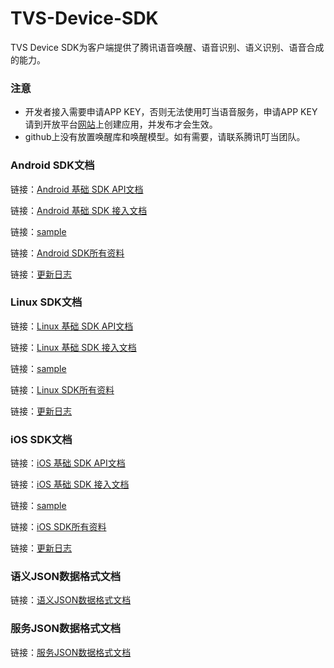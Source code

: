 # TVS-Device-SDK

TVS Device SDK为客户端提供了腾讯语音唤醒、语音识别、语义识别、语音合成的能力。

### 注意
* 开发者接入需要申请APP KEY，否则无法使用叮当语音服务，申请APP KEY请到开放平台[网站](https://dingdang.qq.com/open#/)上创建应用，并发布才会生效。
* github上没有放置唤醒库和唤醒模型。如有需要，请联系腾讯叮当团队。

### Android SDK文档

链接：[Android 基础 SDK  API文档](https://dingdang.qq.com/doc/aiandroidsdk.html?dir=/doc/aisdk/android/atw_session.html "Android 基础 SDK") 

链接：[Android 基础 SDK 接入文档](https://dingdang.qq.com/doc.html?dir=/doc/tvs/androidsdk.html "Android 基础SDK") 

链接：[sample](./Android%20SDK/sample "sample") 

链接：[Android SDK所有资料](./Android%20SDK/ "所有资料") 

链接：[更新日志](./Android%20SDK/README.md "README.md") 

###  Linux SDK文档

链接：[Linux 基础 SDK API文档](https://dingdang.qq.com/doc/ailinuxsdk.html?dir=/doc/aisdk/linux/aisdk_account_online.html "Linux 基础SDK") 

链接：[Linux 基础 SDK 接入文档](https://dingdang.qq.com/doc.html?dir=/doc/tvs/linuxsdk.html "Linux 基础SDK") 

链接：[sample](./Linux%20SDK/samples "sample") 

链接：[Linux SDK所有资料](./Linux%20SDK/ "所有资料") 

链接：[更新日志](./Linux%20SDK/CHANGELOG.md "CHANGELOG.md") 

### iOS SDK文档

链接：[iOS 基础 SDK API文档](https://dingdang.qq.com/doc/aiiossdk.html?dir=/doc/aisdk/ios/semantic_session.html " iOS SDK") 

链接：[iOS 基础 SDK 接入文档](https://dingdang.qq.com/doc.html?dir=/doc/tvs/iossdk.html "TVS Device SDK iOS接入说明") 

链接：[sample](./iOS%20SDK/sample "sample") 

链接：[iOS SDK所有资料](./iOS%20SDK/  "所有资料") 

链接：[更新日志](./iOS%20SDK/README.md "README.md") 

###  语义JSON数据格式文档
链接：[语义JSON数据格式文档](./语义服务数据文档/ "语义JSON数据格式文档") 

###  服务JSON数据格式文档
链接：[服务JSON数据格式文档](https://github.com/TencentDingdang/tvs-tools/tree/master/Tsk%20Protocol "服务JSON数据格式文档") 


